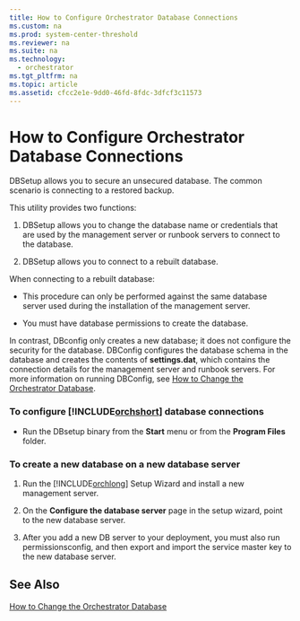 ```yaml
---
title: How to Configure Orchestrator Database Connections
ms.custom: na
ms.prod: system-center-threshold
ms.reviewer: na
ms.suite: na
ms.technology: 
  - orchestrator
ms.tgt_pltfrm: na
ms.topic: article
ms.assetid: cfcc2e1e-9dd0-46fd-8fdc-3dfcf3c11573
---
```

# How to Configure Orchestrator Database Connections
DBSetup allows you to secure an unsecured database. The common scenario is connecting to a restored backup.  
  
This utility provides two functions:  
  
1.  DBSetup allows you to change the database name or credentials that are used by the management server or runbook servers to connect to the database.  
  
2.  DBSetup allows you to connect to a rebuilt database.  
  
When connecting to a rebuilt database:  
  
-   This procedure can only be performed against the same database server used during the installation of the management server.  
  
-   You must have database permissions to create the database.  
  
In contrast, DBconfig only creates a new database; it does not configure the security for the database. DBConfig configures the database schema in the database and creates the contents of **settings.dat**, which contains the connection details for the management server and runbook servers. For more information on running DBConfig, see [How to Change the Orchestrator Database](../../orch/manage/How-to-Change-the-Orchestrator-Database.md).  
  
### To configure [!INCLUDE[orchshort](../../om/manage/includes/orchshort_md.md)] database connections  
  
-   Run the DBsetup binary from the **Start** menu or from the **Program Files** folder.  
  
### To create a new database on a new database server  
  
1.  Run the [!INCLUDE[orchlong](../../orch/deploy/includes/orchlong_md.md)] Setup Wizard and install a new management server.  
  
2.  On the **Configure the database server** page in the setup wizard, point to the new database server.  
  
3.  After you add a new DB server to your deployment, you must also run permissionsconfig, and then export and import the service master key to the new database server.  
  
## See Also  
[How to Change the Orchestrator Database](../../orch/manage/How-to-Change-the-Orchestrator-Database.md)  
  
